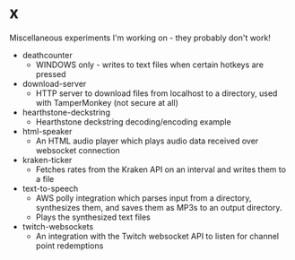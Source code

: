 # x

Miscellaneous experiments I'm working on - they probably don't work!

* deathcounter
  * WINDOWS only - writes to text files when certain hotkeys are pressed
* download-server
  * HTTP server to download files from localhost to a directory, used with TamperMonkey (not secure at all)
* hearthstone-deckstring
  * Hearthstone deckstring decoding/encoding example
* html-speaker
  * An HTML audio player which plays audio data received over websocket connection
* kraken-ticker
  * Fetches rates from the Kraken API on an interval and writes them to a file
* text-to-speech
  * AWS polly integration which parses input from a directory, synthesizes them, and saves them as MP3s to an output 
    directory.
  * Plays the synthesized text files
* twitch-websockets
  * An integration with the Twitch websocket API to listen for channel point redemptions
